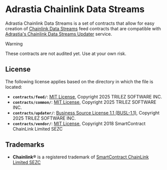 # Adrastia Chainlink Data Streams

Adrastia Chainlink Data Streams is a set of contracts that allow for easy creation of [Chainlink Data Streams](https://docs.chain.link/data-streams) feed contracts that are compatible with [Adrastia's Chainlink Data Streams Updater](https://docs.adrastia.io/automatos/chainlink-data-streams-feed-updater) service.

> [!WARNING]  
> These contracts are not audited yet. Use at your own risk.

## License

The following license applies based on the directory in which the file is located:

- **`contracts/feed/`**: [MIT License](./contracts//feed//LICENSE), Copyright 2025 TRILEZ SOFTWARE INC.
- **`contracts/common/`**: [MIT License](https://opensource.org/licenses/MIT), Copyright 2025 TRILEZ SOFTWARE INC.
- **`contracts/updater/`**: [Business Source License 1.1 (BUSL-1.1)](./LICENSE), Copyright 2025 TRILEZ SOFTWARE INC.
- **`contracts/vendor/`**: [MIT License](https://github.com/smartcontractkit/chainlink/blob/develop/LICENSE), Copyright 2018 SmartContract ChainLink Limited SEZC

## Trademarks

- **Chainlink&reg;** is a registered trademark of [SmartContract ChainLink Limited SEZC](https://chain.link/)
